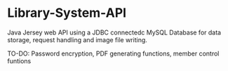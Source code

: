 # Library-System-API
Java Jersey web API using a JDBC connectedc MySQL Database for data storage, request handling and image file writing.

TO-DO: Password encryption, 
PDF generating functions,
member control funtions
